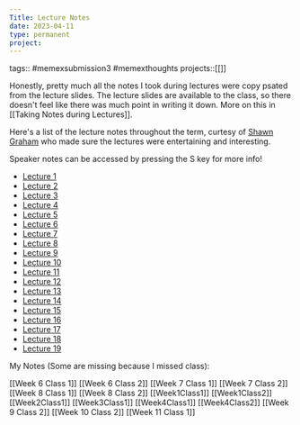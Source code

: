 ```yaml
---
Title: Lecture Notes
date: 2023-04-11
type: permanent
project:
---
```


tags::  #memexsubmission3 #memexthoughts
projects::[[]]

Honestly, pretty much all the notes I took during lectures were copy psated from the lecture slides. The lecture slides are available to the class, so there doesn't feel like there was much point in writing it down. More on this in [[Taking Notes during Lectures]].

Here's a list of the lecture notes throughout the term, curtesy of [Shawn Graham](https://shawngraham.github.io/hist1900/assets/) who made sure the lectures were entertaining and interesting.

Speaker notes can be accessed by pressing the S key for more info!

- [Lecture 1](https://shawngraham.github.io/hist1900/assets/slides/jan9)
- [Lecture 2](https://shawngraham.github.io/hist1900/assets/slides/jan11)
- [Lecture 3](https://shawngraham.github.io/hist1900/assets/slides/jan16)
- [Lecture 4](https://shawngraham.github.io/hist1900/assets/slides/jan18)
- [Lecture 5](https://shawngraham.github.io/hist1900/assets/slides/jan26)
- [Lecture 6](https://shawngraham.github.io/hist1900/assets/slides/jan30)
- [Lecture 7](https://shawngraham.github.io/hist1900/assets/slides/feb1)
- [Lecture 8](https://shawngraham.github.io/hist1900/assets/slides/feb13)
- [Lecture 9](https://shawngraham.github.io/hist1900/assets/slides/feb15)
- [Lecture 10](https://shawngraham.github.io/hist1900/assets/slides/feb27)
- [Lecture 11](https://shawngraham.github.io/hist1900/assets/slides/mar1)
- [Lecture 12](https://shawngraham.github.io/hist1900/assets/slides/mar8)
- [Lecture 13](https://shawngraham.github.io/hist1900/assets/slides/mar10)
- [Lecture 14](https://shawngraham.github.io/hist1900/assets/slides/mar20)
- [Lecture 15](https://shawngraham.github.io/hist1900/assets/slides/mar22)
- [Lecture 16](https://shawngraham.github.io/hist1900/assets/slides/mar27)
- [Lecture 17](https://shawngraham.github.io/hist1900/assets/slides/mar29)
- [Lecture 18](https://shawngraham.github.io/hist1900/assets/slides/apr3)
- [Lecture 19](https://shawngraham.github.io/hist1900/assets/slides/apr5)

My Notes (Some are missing because I missed class):

[[Week 6 Class 1]]
[[Week 6 Class 2]]
[[Week 7 Class 1]]
[[Week 7 Class 2]]
[[Week 8 Class 1]]
[[Week 8 Class 2]]
[[Week1Class1]]
[[Week1Class2]]
[[Week2Class1]]
[[Week3Class1]]
[[Week4Class1]]
[[Week4Class2]]
[[Week 9 Class 2]]
[[Week 10 Class 2]]
[[Week 11 Class 1]]